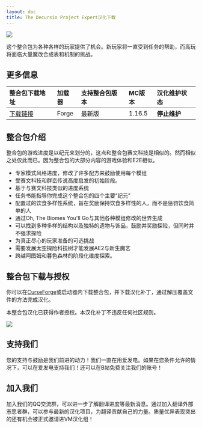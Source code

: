 ```yaml
---
layout: doc
title: The Decursio Project Expert汉化下载
---
```


![](https://s21.ax1x.com/2024/05/12/pke0BCt.png)

这个整合包为各种各样的玩家提供了机会。新玩家将一直受到任务的帮助，而高玩将面临大量魔改合成表和机制的挑战。

<DownloadLinks :methods="[
  { id: 'lanzou', text: '下载汉化', icon: '/imgs/svg/lanzou.svg', link: 'https://vmhanhuazu.lanzoui.com/s/Decursio-Projectt-VMTT-1165' },
  { id: 'bilibili', text: '专栏介绍', icon: '/imgs/svg/bilibili.svg', link: 'https://www.bilibili.com/read/cv26789658/' },
  { id: 'lazy', text: '懒汉下载', icon: '/imgs/logo/logo_64.png', link: 'https://vmhanhuazu.lanzoui.com/s/Decursio-Projectt-VMTT-1165' }
]" />

## 更多信息

| 整合包下载地址                                                             | 加载器 | 支持整合包版本 | MC版本 | 汉化维护状态 |
| :------------------------------------------------------------------------- | :----- | :------------- | :----- | :----------- |
| [下载链接](https://www.curseforge.com/minecraft/modpacks/decursio-project) | Forge  | 最新版         | 1.16.5 | **停止维护** |

## 整合包介绍

整合包的游戏进度是以纪元来划分的，这点和整合包赛文科技是相似的。然而相似之处仅此而已。因为整合包的大部分内容的游戏体验和E2E相似。

- 专家模式风格进度，修改了许多配方来鼓励使用每个模组
- 受赛文科技和群峦传说高度启发的初始阶段。
- 基于与赛文科技类似的进度系统
- 任务书能指导你完成这个整合包的四个主要“纪元”
- 配置过的饮食多样性系统，旨在奖励保持饮食多样性的人，而不是惩罚饮食简单的人
- 通过Oh, The Biomes You'll Go与其他各种模组修改的世界生成
- 可以找到多种多样的结构以及独特的遗物与饰品，鼓励并奖励探险，但同时并不强求探险
- 为真正尽心的玩家准备的可选挑战
- 需要发展太空探险科技树才能发展AE2与新生魔艺
- 跨越阿图姆和暮色森林的阶段化维度探索。

## 整合包下载与授权

你可以在[CurseForge](https://www.curseforge.com/minecraft/modpacks/decursio-project)或启动器内下载整合包，并下载汉化补丁，通过解压覆盖文件的方法完成汉化。

本整合包汉化已获得作者授权。本汉化补丁不违反任何社区规则。

![](https://z1.ax1x.com/2023/09/28/pPbghl9.png)

## 支持我们

您的支持与鼓励是我们前进的动力！我们一直在用爱发电。如果在您条件允许的情况下，可以在爱发电支持我们！还可以在B站免费关注我们的账号！

## 加入我们

加入我们的QQ交流群，可以进一步了解翻译进度等最新消息。通过加入翻译外部志愿者群，可以参与最新的汉化项目，为翻译贡献自己的力量。质量优异表现突出的还有机会被正式邀请进VM汉化组！
